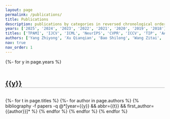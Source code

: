 ```yaml
---
layout: page
permalink: /publications/
title: Publications
description: publications by categories in reversed chronological order.
years: ['2025', '2024', '2023', '2022', '2021', '2020', '2019', '2018']
titles: ['TPAMI', 'IJCV', 'ICML', 'NeurIPS', 'CVPR', 'ICCV', 'TIP', 'AAAI', 'IJCAI', 'MM']
authors: ['Yang Zhiyong', 'Xu Qianqian', 'Bao Shilong', 'Wang Zitai', 'Wen Peisong', 'Shao Huiyang', 'Gao Peifeng', 'Jiang Yangbangyan' ,'Ma Ke', 'Cao Tianwei', 'Hou Wenzheng', 'Cao Zongsheng', 'Hao Qianxiu', 'Jiang Xuan', 'Chen Junyu', 'Dai Siran', 'Li Feiran', 'Hua Cong', 'Han Boyu', 'Meng Benyuan', 'Sun Yuchen', 'Lu Zhiguang', 'Lyu Xingyu', 'Li Sicong', 'Qin Shixi', 'Wang Guanghui']
nav: true
nav_order: 1
---
```

<!-- _pages/publications.md -->
<div class="publications">

{%- for y in page.years %}
  <h2 class="col-sm-10" style="padding-top: 1rem; margin-bottom:2rem; margin-top: 2rem; border-bottom: 1px solid rgba(0,0,0,0.3); color: rgb(189, 37, 181); padding-left: 0px;"><a href="#">{{y}}</a></h2>
  {%- for t in page.titles %}
    {%- for author in page.authors %}
      {% bibliography -f papers -q @*[year={{y}} && abbr={{t}} && first_author={{author}}]* %}
    {% endfor %}
  {% endfor %}
{% endfor %}

</div>
